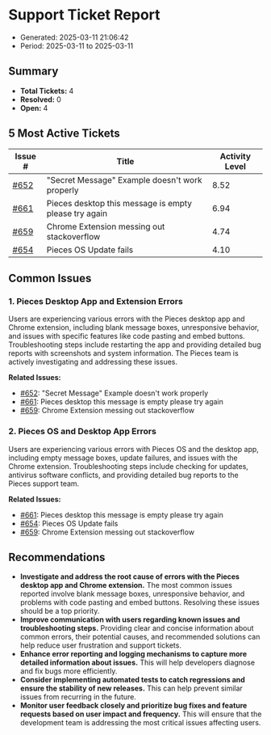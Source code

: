 # Support Ticket Report
- Generated: 2025-03-11 21:06:42
- Period: 2025-03-11 to 2025-03-11

## Summary
- **Total Tickets:** 4
- **Resolved:** 0
- **Open:** 4

## 5 Most Active Tickets
| Issue # | Title | Activity Level |
|---------|-------|----------------|
| [#652](https://github.com/pieces-app/support/issues/652) | "Secret Message" Example doesn't work properly | 8.52 |
| [#661](https://github.com/pieces-app/support/issues/661) | Pieces desktop this message is empty please try again | 6.94 |
| [#659](https://github.com/pieces-app/support/issues/659) | Chrome Extension messing out stackoverflow | 4.74 |
| [#654](https://github.com/pieces-app/support/issues/654) | Pieces OS Update fails | 4.10 |

## Common Issues
### 1. Pieces Desktop App and Extension Errors
Users are experiencing various errors with the Pieces desktop app and Chrome extension, including blank message boxes, unresponsive behavior, and issues with specific features like code pasting and embed buttons. Troubleshooting steps include restarting the app and providing detailed bug reports with screenshots and system information. The Pieces team is actively investigating and addressing these issues.

**Related Issues:**
- [#652](https://github.com/pieces-app/support/issues/652): "Secret Message" Example doesn't work properly
- [#661](https://github.com/pieces-app/support/issues/661): Pieces desktop this message is empty please try again
- [#659](https://github.com/pieces-app/support/issues/659): Chrome Extension messing out stackoverflow

### 2. Pieces OS and Desktop App Errors
Users are experiencing various errors with Pieces OS and the desktop app, including empty message boxes, update failures, and issues with the Chrome extension.  Troubleshooting steps include checking for updates, antivirus software conflicts, and providing detailed bug reports to the Pieces support team.

**Related Issues:**
- [#661](https://github.com/pieces-app/support/issues/661): Pieces desktop this message is empty please try again
- [#654](https://github.com/pieces-app/support/issues/654): Pieces OS Update fails
- [#659](https://github.com/pieces-app/support/issues/659): Chrome Extension messing out stackoverflow


## Recommendations
- **Investigate and address the root cause of errors with the Pieces desktop app and Chrome extension.** The most common issues reported involve blank message boxes, unresponsive behavior, and problems with code pasting and embed buttons. Resolving these issues should be a top priority.
- **Improve communication with users regarding known issues and troubleshooting steps.** Providing clear and concise information about common errors, their potential causes, and recommended solutions can help reduce user frustration and support tickets.
- **Enhance error reporting and logging mechanisms to capture more detailed information about issues.** This will help developers diagnose and fix bugs more efficiently.
- **Consider implementing automated tests to catch regressions and ensure the stability of new releases.** This can help prevent similar issues from recurring in the future.
- **Monitor user feedback closely and prioritize bug fixes and feature requests based on user impact and frequency.** This will ensure that the development team is addressing the most critical issues affecting users.
